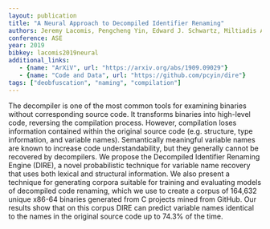 ```yaml
---
layout: publication
title: "A Neural Approach to Decompiled Identifier Renaming"
authors: Jeremy Lacomis, Pengcheng Yin, Edward J. Schwartz, Miltiadis Allamanis, Claire Le Goues, Graham Neubig, Bogdan Vasilescu
conference: ASE
year: 2019
bibkey: lacomis2019neural
additional_links:
   - {name: "ArXiV", url: "https://arxiv.org/abs/1909.09029"}
   - {name: "Code and Data", url: "https://github.com/pcyin/dire"}
tags: ["deobfuscation", "naming", "compilation"]
---
```

The decompiler is one of the most common tools for examining binaries without corresponding source code. It transforms binaries into high-level code, reversing the compilation process. However, compilation loses information contained within the original source code (e.g. structure, type information, and variable names). Semantically meaningful variable names are known to increase code understandability, but they generally cannot be recovered by decompilers. We propose the Decompiled Identifier Renaming Engine (DIRE), a novel probabilistic technique for variable name recovery that uses both lexical and structural information. We also present a technique for generating corpora suitable for training and evaluating models of decompiled code renaming, which we use to create a corpus of 164,632 unique x86-64 binaries generated from C projects mined from GitHub. Our results show that on this corpus DIRE can predict variable names identical to the names in the original source code up to 74.3% of the time.
